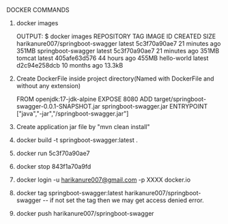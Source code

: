 DOCKER COMMANDS

1. docker images

	OUTPUT:
	$ docker images
	REPOSITORY                         TAG       IMAGE ID       CREATED          SIZE
	harikanure007/springboot-swagger   latest    5c3f70a90ae7   21 minutes ago   351MB
	springboot-swagger                 latest    5c3f70a90ae7   21 minutes ago   351MB
	tomcat                             latest    405afe63d576   44 hours ago     455MB
	hello-world                        latest    d2c94e258dcb   10 months ago    13.3kB

2. Create DockerFile inside project directory(Named with DockerFile and without any extension)
	
	FROM openjdk:17-jdk-alpine
	EXPOSE 8080
	ADD target/springboot-swagger-0.0.1-SNAPSHOT.jar springboot-swagger.jar
	ENTRYPOINT ["java","-jar","/springboot-swagger.jar"]

4. Create application jar file by "mvn clean install"
5. docker build -t springboot-swagger:latest .
6. docker run 5c3f70a90ae7
7. docker stop 843f1a70a9fd
8. docker login -u harikanure007@gmail.com -p XXXX docker.io
9. docker tag springboot-swagger:latest harikanure007/springboot-swagger   -- if not set the tag then we may get access denied error.
10. docker push harikanure007/springboot-swagger
